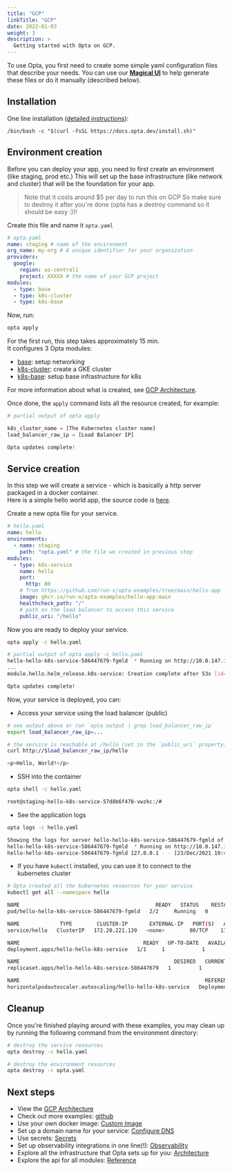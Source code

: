 ```yaml
---
title: "GCP"
linkTitle: "GCP"
date: 2022-01-03
weight: 3
description: >
  Getting started with Opta on GCP.
---
```


To use Opta, you first need to create some simple yaml configuration files that describe your needs. You can use our [**Magical UI**](https://app.runx.dev/yaml-generator) to help generate these files or do it manually (described below).

## Installation

One line installation ([detailed instructions](/installation)):

```
/bin/bash -c "$(curl -fsSL https://docs.opta.dev/install.sh)"
```

## Environment creation

Before you can deploy your app, you need to first create an environment (like staging, prod etc.)
This will set up the base infrastructure (like network and cluster) that will be the foundation for your app.

> Note that it costs around $5 per day to run this on GCP So make sure to destroy it after you're done 
> (opta has a destroy command so it should be easy :))!

Create this file and name it `opta.yaml`

```yaml
# opta.yaml
name: staging # name of the environment
org_name: my-org # A unique identifier for your organization
providers:
  google:
    region: us-central1
    project: XXXXX # the name of your GCP project
modules:
  - type: base
  - type: k8s-cluster
  - type: k8s-base
```

Now, run:

```bash
opta apply
```

For the first run, this step takes approximately 15 min.  
It configures 3 Opta modules:
- [base](/reference/google/environment_modules/gcp-base/): setup networking
- [k8s-cluster](/reference/google/environment_modules/gcp-gke/): create a GKE cluster
- [k8s-base](/reference/google/environment_modules/gcp-k8s-base/): setup base infrastructure for k8s

For more information about what is created, see [GCP Architecture](/security/gcp/).

Once done, the `apply` command lists all the resource created, for example:
```tf
# partial output of opta apply

k8s_cluster_name = [The Kubernetes cluster name]
load_balancer_raw_ip = [Load Balancer IP]

Opta updates complete!
```

## Service creation

In this step we will create a service - which is basically a http server packaged in a docker container.  
Here is a simple hello world app, the source code is [here](https://github.com/run-x/opta-examples/tree/main/hello-app).


Create a new opta file for your service.
```yaml
# hello.yaml
name: hello
environments:
  - name: staging
    path: "opta.yaml" # the file we created in previous step
modules:
  - type: k8s-service
    name: hello
    port:
      http: 80
    # from https://github.com/run-x/opta-examples/tree/main/hello-app
    image: ghcr.io/run-x/opta-examples/hello-app:main
    healthcheck_path: "/"
    # path on the load balancer to access this service
    public_uri: "/hello"

```

Now you are ready to deploy your service.
```bash
opta apply -c hello.yaml
```

```bash
# partial output of opta apply -c hello.yaml
hello-hello-k8s-service-586447679-fgmld  * Running on http://10.0.147.114:80/
...
module.hello.helm_release.k8s-service: Creation complete after 53s [id=staging-hello]

Opta updates complete!
```

Now, your service is deployed, you can:

- Access your service using the load balancer (public)
```bash
# see output above or run `opta output | grep load_balancer_raw_ip`
export load_balancer_raw_ip=...

# the service is reachable at /hello (set in the `public_uri` property)
curl http://$load_balancer_raw_ip/hello

<p>Hello, World!</p>
```

- SSH into the container
```bash
opta shell -c hello.yaml

root@staging-hello-k8s-service-57d8b6f478-vwzkc:/#
```
- See the application logs 
```bash
opta logs -c hello.yaml             

Showing the logs for server hello-hello-k8s-service-586447679-fgmld of your service
hello-hello-k8s-service-586447679-fgmld  * Running on http://10.0.147.114:80/
hello-hello-k8s-service-586447679-fgmld 127.0.0.1 - - [23/Dec/2021 19:42:18] "GET / HTTP/1.1" 200 -
```
- If you have `kubectl` installed, you can use it to connect to the kubernetes cluster
```bash
# Opta created all the kubernetes resources for your service
kubectl get all --namespace hello

NAME                                            READY   STATUS    RESTARTS   AGE
pod/hello-hello-k8s-service-586447679-fgmld   2/2     Running   0          17m

NAME             TYPE        CLUSTER-IP       EXTERNAL-IP   PORT(S)   AGE
service/hello   ClusterIP   172.20.221.139   <none>        80/TCP    17m

NAME                                        READY   UP-TO-DATE   AVAILABLE   AGE
deployment.apps/hello-hello-k8s-service   1/1     1            1           17m

NAME                                                  DESIRED   CURRENT   READY   AGE
replicaset.apps/hello-hello-k8s-service-586447679   1         1         1       17m

NAME                                                            REFERENCE                              TARGETS           MINPODS   MAXPODS   REPLICAS   AGE
horizontalpodautoscaler.autoscaling/hello-hello-k8s-service   Deployment/hello-hello-k8s-service   18%/80%, 1%/80%   1         3         1          17m
```

## Cleanup

Once you're finished playing around with these examples, you may clean up by running the following command from the environment directory:

```bash
# destroy the service resources
opta destroy -c hello.yaml

# destroy the environment resources
opta destroy -c opta.yaml
```

## Next steps

- View the [GCP Architecture](/security/gcp/)
- Check out more examples: [github](https://github.com/run-x/opta/tree/main/examples)
- Use your own docker image: [Custom Image](/features/custom_image/)
- Set up a domain name for your service: [Configure DNS](/features/ingress/)
- Use secrets: [Secrets](/features/secrets/)
- Set up observability integrations in one line(!): [Observability](/features/observability/)
- Explore all the infrastructure that Opta sets up for you: [Architecture](/security/aws/)
- Explore the api for all modules: [Reference](/reference/google/)
